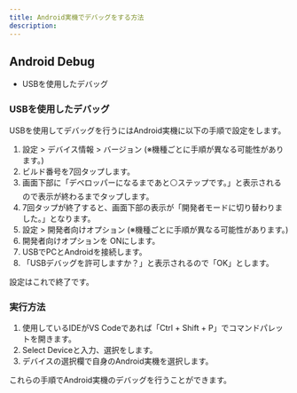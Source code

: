 ```yaml
---
title: Android実機でデバッグをする方法
description: 
---
```


## Android Debug

- USBを使用したデバッグ

### USBを使用したデバッグ

USBを使用してデバッグを行うにはAndroid実機に以下の手順で設定をします。

1. 設定 > デバイス情報 > バージョン  (※機種ごとに手順が異なる可能性があります。)
2. ビルド番号を7回タップします。
3. 画面下部に「デベロッパーになるまであと⚪ステップです。」と表示されるので表示が終わるまでタップします。
4. 7回タップが終了すると、画面下部の表示が「開発者モードに切り替わりました。」となります。
5. 設定 > 開発者向けオプション (※機種ごとに手順が異なる可能性があります。)
6. 開発者向けオプションを ONにします。
7. USBでPCとAndroidを接続します。
8. 「USBデバッグを許可しますか？」と表示されるので「OK」とします。

設定はこれで終了です。

### 実行方法

1. 使用しているIDEがVS Codeであれば「Ctrl + Shift + P」でコマンドパレットを開きます。
2. Select Deviceと入力、選択をします。
3. デバイスの選択欄で自身のAndroid実機を選択します。

これらの手順でAndroid実機のデバッグを行うことができます。
